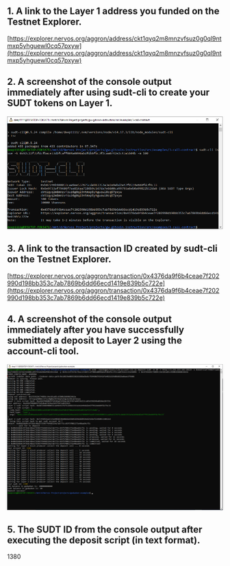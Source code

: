 ## 1. A link to the Layer 1 address you funded on the Testnet Explorer.
[https://explorer.nervos.org/aggron/address/ckt1qyq2m8mnzvfsuz0g0ql9ntmxp5yhguewl0cq57pxyw](https://explorer.nervos.org/aggron/address/ckt1qyq2m8mnzvfsuz0g0ql9ntmxp5yhguewl0cq57pxyw)
## 2. A screenshot of the console output immediately after using sudt-cli to create your SUDT tokens on Layer 1.
![](./create_SUDT_tokens.png)
## 3. A link to the transaction ID created by sudt-cli on the Testnet Explorer.
[https://explorer.nervos.org/aggron/transaction/0x4376da9f6b4ceae7f202990d198bb353c7ab7869b6dd66ecd1419e839b5c722e](https://explorer.nervos.org/aggron/transaction/0x4376da9f6b4ceae7f202990d198bb353c7ab7869b6dd66ecd1419e839b5c722e)
## 4. A screenshot of the console output immediately after you have successfully submitted a deposit to Layer 2 using the account-cli tool.
![](./sudtDeposit.png)
## 5. The SUDT ID from the console output after executing the deposit script (in text format).
1380

<!-- node ./packages/tools/lib/account-cli.js deposit-sudt -m 20 -r http://3.235.223.161:18114 -s 0x6e9733af79406f7aa814aa7186b9c547da7e6600ca99793a6eb0a99822b12da6 -p 0x92c22f35fdcfbace33dbfcaff004a0098abdfdb6fbc3f2caa0742e2c43a5b04b -l 0x1FD362bC748D9c14e181a85cd3D0b2b86063Ab3e -->
